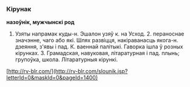 ### Кірунак
**назоўнік, мужчынскі род**

1. Узяты напрамак куды-н. Эшалон узяў к. на Усход. 2. пераноснае значэнне, чаго або які. Шлях развіцця, накіраванасць якога-н. дзеяння, з'явы і пад. К. ваеннай палітыкі. Гаворка ішла ў розных кірунках. 3. Грамадская, навуковая, літаратурная і пад. плынь; групоўка, школа. Літаратурныя кірункі.

<a rel="author">[http://rv-blr.com/](http://rv-blr.com/slounik.jsp?letterId=0&maskId=0&pageId=1400)</a>
